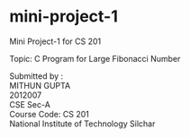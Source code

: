# mini-project-1
Mini Project-1 for CS 201

Topic: C Program for Large Fibonacci Number

Submitted by : <br> 
MITHUN GUPTA <br>
2012007 <br>
CSE Sec-A <br>
Course Code: CS 201 <br>
National Institute of Technology Silchar
